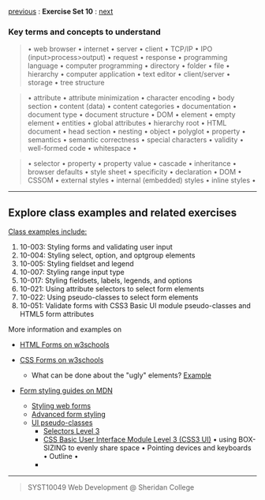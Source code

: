 [previous](Set09.md) 
: **Exercise Set 10**
: [next](Set10.md)

### Key terms and concepts to understand
> &bull;  web browser  &bull; internet  &bull; server  &bull; client  &bull; TCP/IP  &bull; IPO (input>process>output)  &bull; request  &bull; response  &bull; programming language  &bull;  computer programming  &bull; directory  &bull; folder  &bull;  file  &bull; hierarchy  &bull; computer application  &bull;  text editor  &bull; client/server  &bull;  storage  &bull; tree structure

> &bull;  attribute &bull; attribute minimization &bull; character encoding &bull; body section &bull; content (data) &bull;  content categories &bull; documentation &bull; document type &bull;  document structure &bull; DOM &bull;  element &bull;  empty element &bull; entities &bull; global attributes &bull; hierarchy root &bull; HTML document &bull; head section &bull; nesting &bull; object &bull; polyglot &bull; property &bull; semantics &bull; semantic correctness &bull; special characters &bull; validity &bull; well-formed code &bull; whitespace &bull;  

> &bull;  selector &bull; property &bull; property value &bull; cascade &bull; inheritance &bull;  browser defaults &bull; style sheet &bull; specificity &bull;  declaration &bull; DOM &bull;  CSSOM &bull;  external styles &bull; internal (embedded) styles &bull; inline styles &bull; 

---
## Explore class examples and related exercises
[Class examples include:](https://paper.dropbox.com/doc/CSS-Styling-forms--BIM2d3fLDc7g4BflU49QjEAgAQ-n3OMvdY17SfPVS5UjrJx5)
1. 10-003: Styling forms and validating user input
2. 10-004: Styling select, option, and optgroup elements
3. 10-005:  Styling fieldset and legend
4. 10-007: Styling range input type
5. 10-017: Styling fieldsets, labels, legends, and options
6. 10-021: Using attribute selectors to select form elements
7. 10-022: Using pseudo-classes to select form elements
8. 10-051: Validate forms with CSS3 Basic UI module pseudo-classes and HTML5 form attributes

More information and examples on
- [HTML Forms on w3schools](https://www.w3schools.com/html/html_forms.asp)

- [CSS Forms on w3schools](https://www.w3schools.com/css/css_form.asp)
     - What can be done about the "ugly" elements? [Example](https://mdn.github.io/learning-area/html/forms/styling-examples/ugly-controls.html)

- [Form styling guides on MDN](https://developer.mozilla.org/en-US/docs/Learn/Forms#form_styling_guides)
  - [Styling web forms](https://developer.mozilla.org/en-US/docs/Learn/Forms/Styling_web_forms)
  - [Advanced form styling](https://developer.mozilla.org/en-US/docs/Learn/Forms/Advanced_form_styling)
  - [UI pseudo-classes](https://developer.mozilla.org/en-US/docs/Learn/Forms/UI_pseudo-classes)
      - [Selectors Level 3](https://www.w3.org/TR/selectors-3/)
      - [CSS Basic User Interface Module Level 3 (CSS3 UI)](https://drafts.csswg.org/css-ui-3/#pseudo-classes)  &bull; using BOX-SIZING to evenly share space  &bull; Pointing devices and keyboards &bull; Outline &bull; 
      - 


 



---
> SYST10049 Web Development @ Sheridan College

